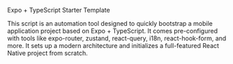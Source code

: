Expo + TypeScript Starter Template

This script is an automation tool designed to quickly bootstrap a mobile application project based on Expo + TypeScript. It comes pre-configured with tools like expo-router, zustand, react-query, i18n, react-hook-form, and more. It sets up a modern architecture and initializes a full-featured React Native project from scratch.
